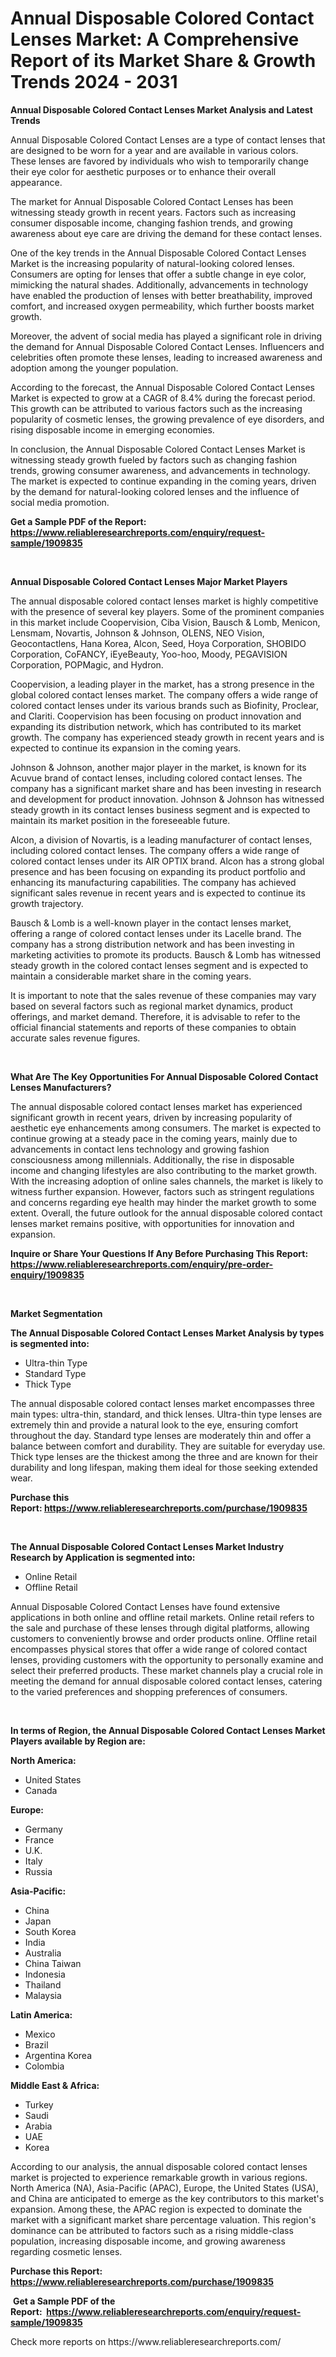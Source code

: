 <p><h1>Annual Disposable Colored Contact Lenses Market: A Comprehensive Report of its Market Share & Growth Trends 2024 - 2031</h1></p><p><strong>Annual Disposable Colored Contact Lenses Market Analysis and Latest Trends</strong></p>
<p><p>Annual Disposable Colored Contact Lenses are a type of contact lenses that are designed to be worn for a year and are available in various colors. These lenses are favored by individuals who wish to temporarily change their eye color for aesthetic purposes or to enhance their overall appearance.</p><p>The market for Annual Disposable Colored Contact Lenses has been witnessing steady growth in recent years. Factors such as increasing consumer disposable income, changing fashion trends, and growing awareness about eye care are driving the demand for these contact lenses.</p><p>One of the key trends in the Annual Disposable Colored Contact Lenses Market is the increasing popularity of natural-looking colored lenses. Consumers are opting for lenses that offer a subtle change in eye color, mimicking the natural shades. Additionally, advancements in technology have enabled the production of lenses with better breathability, improved comfort, and increased oxygen permeability, which further boosts market growth.</p><p>Moreover, the advent of social media has played a significant role in driving the demand for Annual Disposable Colored Contact Lenses. Influencers and celebrities often promote these lenses, leading to increased awareness and adoption among the younger population.</p><p>According to the forecast, the Annual Disposable Colored Contact Lenses Market is expected to grow at a CAGR of 8.4% during the forecast period. This growth can be attributed to various factors such as the increasing popularity of cosmetic lenses, the growing prevalence of eye disorders, and rising disposable income in emerging economies.</p><p>In conclusion, the Annual Disposable Colored Contact Lenses Market is witnessing steady growth fueled by factors such as changing fashion trends, growing consumer awareness, and advancements in technology. The market is expected to continue expanding in the coming years, driven by the demand for natural-looking colored lenses and the influence of social media promotion.</p></p>
<p><strong>Get a Sample PDF of the Report:&nbsp; <a href="https://www.reliableresearchreports.com/enquiry/request-sample/1909835">https://www.reliableresearchreports.com/enquiry/request-sample/1909835</a></strong></p>
<p>&nbsp;</p>
<p><strong>Annual Disposable Colored Contact Lenses Major Market Players</strong></p>
<p><p>The annual disposable colored contact lenses market is highly competitive with the presence of several key players. Some of the prominent companies in this market include Coopervision, Ciba Vision, Bausch & Lomb, Menicon, Lensmam, Novartis, Johnson & Johnson, OLENS, NEO Vision, Geocontactlens, Hana Korea, Alcon, Seed, Hoya Corporation, SHOBIDO Corporation, CoFANCY, iEyeBeauty, Yoo-hoo, Moody, PEGAVISION Corporation, POPMagic, and Hydron.</p><p>Coopervision, a leading player in the market, has a strong presence in the global colored contact lenses market. The company offers a wide range of colored contact lenses under its various brands such as Biofinity, Proclear, and Clariti. Coopervision has been focusing on product innovation and expanding its distribution network, which has contributed to its market growth. The company has experienced steady growth in recent years and is expected to continue its expansion in the coming years.</p><p>Johnson & Johnson, another major player in the market, is known for its Acuvue brand of contact lenses, including colored contact lenses. The company has a significant market share and has been investing in research and development for product innovation. Johnson & Johnson has witnessed steady growth in its contact lenses business segment and is expected to maintain its market position in the foreseeable future.</p><p>Alcon, a division of Novartis, is a leading manufacturer of contact lenses, including colored contact lenses. The company offers a wide range of colored contact lenses under its AIR OPTIX brand. Alcon has a strong global presence and has been focusing on expanding its product portfolio and enhancing its manufacturing capabilities. The company has achieved significant sales revenue in recent years and is expected to continue its growth trajectory.</p><p>Bausch & Lomb is a well-known player in the contact lenses market, offering a range of colored contact lenses under its Lacelle brand. The company has a strong distribution network and has been investing in marketing activities to promote its products. Bausch & Lomb has witnessed steady growth in the colored contact lenses segment and is expected to maintain a considerable market share in the coming years.</p><p>It is important to note that the sales revenue of these companies may vary based on several factors such as regional market dynamics, product offerings, and market demand. Therefore, it is advisable to refer to the official financial statements and reports of these companies to obtain accurate sales revenue figures.</p></p>
<p>&nbsp;</p>
<p><strong>What Are The Key Opportunities For Annual Disposable Colored Contact Lenses Manufacturers?</strong></p>
<p><p>The annual disposable colored contact lenses market has experienced significant growth in recent years, driven by increasing popularity of aesthetic eye enhancements among consumers. The market is expected to continue growing at a steady pace in the coming years, mainly due to advancements in contact lens technology and growing fashion consciousness among millennials. Additionally, the rise in disposable income and changing lifestyles are also contributing to the market growth. With the increasing adoption of online sales channels, the market is likely to witness further expansion. However, factors such as stringent regulations and concerns regarding eye health may hinder the market growth to some extent. Overall, the future outlook for the annual disposable colored contact lenses market remains positive, with opportunities for innovation and expansion.</p></p>
<p><strong>Inquire or Share Your Questions If Any Before Purchasing This Report: <a href="https://www.reliableresearchreports.com/enquiry/pre-order-enquiry/1909835">https://www.reliableresearchreports.com/enquiry/pre-order-enquiry/1909835</a></strong></p>
<p>&nbsp;</p>
<p><strong>Market Segmentation</strong></p>
<p><strong>The Annual Disposable Colored Contact Lenses Market Analysis by types is segmented into:</strong></p>
<p><ul><li>Ultra-thin Type</li><li>Standard Type</li><li>Thick Type</li></ul></p>
<p><p>The annual disposable colored contact lenses market encompasses three main types: ultra-thin, standard, and thick lenses. Ultra-thin type lenses are extremely thin and provide a natural look to the eye, ensuring comfort throughout the day. Standard type lenses are moderately thin and offer a balance between comfort and durability. They are suitable for everyday use. Thick type lenses are the thickest among the three and are known for their durability and long lifespan, making them ideal for those seeking extended wear.</p></p>
<p><strong>Purchase this Report:&nbsp;<a href="https://www.reliableresearchreports.com/purchase/1909835">https://www.reliableresearchreports.com/purchase/1909835</a></strong></p>
<p>&nbsp;</p>
<p><strong>The Annual Disposable Colored Contact Lenses Market Industry Research by Application is segmented into:</strong></p>
<p><ul><li>Online Retail</li><li>Offline Retail</li></ul></p>
<p><p>Annual Disposable Colored Contact Lenses have found extensive applications in both online and offline retail markets. Online retail refers to the sale and purchase of these lenses through digital platforms, allowing customers to conveniently browse and order products online. Offline retail encompasses physical stores that offer a wide range of colored contact lenses, providing customers with the opportunity to personally examine and select their preferred products. These market channels play a crucial role in meeting the demand for annual disposable colored contact lenses, catering to the varied preferences and shopping preferences of consumers.</p></p>
<p>&nbsp;</p>
<p><strong>In terms of Region, the Annual Disposable Colored Contact Lenses Market Players available by Region are:</strong></p>
<p>
    <p> <strong> North America: </strong>
        <ul>
            <li>United States</li>
            <li>Canada</li>
        </ul>
        </p> 
    <p> <strong> Europe: </strong>
        <ul>
            <li>Germany</li>
            <li>France</li>
            <li>U.K.</li>
            <li>Italy</li>
            <li>Russia</li>
        </ul>
        </p> 
    <p> <strong> Asia-Pacific: </strong>
        <ul>
            <li>China</li>
            <li>Japan</li>
            <li>South Korea</li>
            <li>India</li>
            <li>Australia</li>
            <li>China Taiwan</li>
            <li>Indonesia</li>
            <li>Thailand</li>
            <li>Malaysia</li>
        </ul>
        </p> 
    <p> <strong> Latin America: </strong>
        <ul>
            <li>Mexico</li>
            <li>Brazil</li>
            <li>Argentina Korea</li>
            <li>Colombia</li>
        </ul>
        </p> 
    <p> <strong> Middle East & Africa: </strong>
        <ul>
            <li>Turkey</li>
            <li>Saudi</li>
            <li>Arabia</li>
            <li>UAE</li>
            <li>Korea</li>
        </ul>
    </p>
    </p>
<p><p>According to our analysis, the annual disposable colored contact lenses market is projected to experience remarkable growth in various regions. North America (NA), Asia-Pacific (APAC), Europe, the United States (USA), and China are anticipated to emerge as the key contributors to this market's expansion. Among these, the APAC region is expected to dominate the market with a significant market share percentage valuation. This region's dominance can be attributed to factors such as a rising middle-class population, increasing disposable income, and growing awareness regarding cosmetic lenses.</p></p>
<p><strong>Purchase this Report: <a href="https://www.reliableresearchreports.com/purchase/1909835">https://www.reliableresearchreports.com/purchase/1909835</a></strong></p>
<p>&nbsp;<strong>Get a Sample PDF of the Report:&nbsp;&nbsp;<a href="https://www.reliableresearchreports.com/enquiry/request-sample/1909835">https://www.reliableresearchreports.com/enquiry/request-sample/1909835</a></strong></p>
<p><strong></strong></p>
<p>Check more reports on https://www.reliableresearchreports.com/</p>